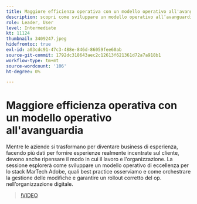 ```yaml
---
title: Maggiore efficienza operativa con un modello operativo all'avanguardia
description: scopri come sviluppare un modello operativo all’avanguardia per lo stack MarTech Adobe, quali best practice osserviamo
role: Leader, User
level: Intermediate
kt: 11124
thumbnail: 3409247.jpeg
hidefromtoc: true
exl-id: a03cdc91-47c3-488e-846d-86059fee60ab
source-git-commit: 1792dc318643aec2c12613f621361d72a7a918b1
workflow-type: tm+mt
source-wordcount: '106'
ht-degree: 0%

---
```


# Maggiore efficienza operativa con un modello operativo all&#39;avanguardia

Mentre le aziende si trasformano per diventare business di esperienza, facendo più dati per fornire esperienze realmente incentrate sul cliente, devono anche ripensare il modo in cui il lavoro e l&#39;organizzazione. La sessione esplorerà come sviluppare un modello operativo di eccellenza per lo stack MarTech Adobe, quali best practice osserviamo e come orchestrare la gestione delle modifiche e garantire un rollout corretto del op. nell’organizzazione digitale.

>[!VIDEO](https://video.tv.adobe.com/v/3409247/?quality=12&learn=on)
